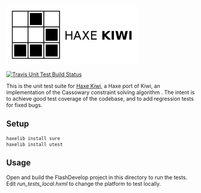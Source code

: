 [![Project logo](https://github.com/Tw1ddle/haxe-kiwi-unit-tests/blob/master/screenshots/logo.png?raw=true "Haxe Kiwi - an implementation of the Cassowary constraint solving algorithm")](https://tw1ddle.github.io/haxe-kiwi-demo/)

[![Travis Unit Test Build Status](https://img.shields.io/travis/Tw1ddle/haxe-kiwi-unit-tests.svg?style=flat-square)](https://travis-ci.org/Tw1ddle/haxe-kiwi-unit-tests)

This is the unit test suite for [Haxe Kiwi](https://github.com/Tw1ddle/haxe-kiwi), a Haxe port of Kiwi, an implementation of the Cassowary constraint solving algorithm . The intent is to achieve good test coverage of the codebase, and to add regression tests for fixed bugs.

## Setup

```
haxelib install sure
haxelib install utest
```

## Usage

Open and build the FlashDevelop project in this directory to run the tests. Edit *run_tests_local.hxml* to change the platform to test locally.